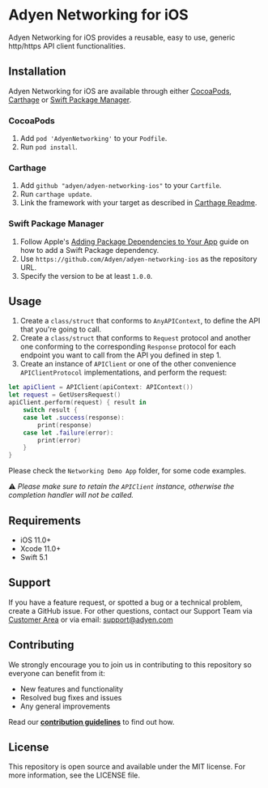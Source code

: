 # Adyen Networking for iOS

Adyen Networking for iOS provides a reusable, easy to use, generic http/https API client functionalities.

## Installation

Adyen Networking for iOS are available through either [CocoaPods](http://cocoapods.org), [Carthage](https://github.com/Carthage/Carthage) or [Swift Package Manager](https://swift.org/package-manager/).

### CocoaPods

1. Add `pod 'AdyenNetworking'` to your `Podfile`.
2. Run `pod install`.

### Carthage

1. Add `github "adyen/adyen-networking-ios"` to your `Cartfile`.
2. Run `carthage update`.
3. Link the framework with your target as described in [Carthage Readme](https://github.com/Carthage/Carthage#adding-frameworks-to-an-application).

### Swift Package Manager

1. Follow Apple's [Adding Package Dependencies to Your App](
https://developer.apple.com/documentation/xcode/adding_package_dependencies_to_your_app
) guide on how to add a Swift Package dependency.
2. Use `https://github.com/Adyen/adyen-networking-ios` as the repository URL.
3. Specify the version to be at least `1.0.0`.

## Usage

1. Create a `class/struct` that conforms to `AnyAPIContext`, to define the API that you're going to call.
2. Create a `class/struct` that conforms to `Request` protocol and another one conforming to the corresponding `Response` protocol for each endpoint you want to call from the API you defined in step 1.
3. Create an instance of  `APIClient` or one of the other convenience `APIClientProtocol` implementations, and perform the request:

```Swift
let apiClient = APIClient(apiContext: APIContext())
let request = GetUsersRequest()
apiClient.perform(request) { result in
    switch result {
    case let .success(response):
        print(response)
    case let .failure(error):
        print(error)
    }
}
```
Please check the `Networking Demo App` folder, for some code examples.

:warning: _Please make sure to retain the `APIClient` instance, otherwise the completion handler will not be called._

## Requirements

- iOS 11.0+
- Xcode 11.0+
- Swift 5.1

## Support

If you have a feature request, or spotted a bug or a technical problem, create a GitHub issue. For other questions, contact our Support Team via [Customer Area](https://ca-live.adyen.com/ca/ca/contactUs/support.shtml) or via email: support@adyen.com

## Contributing
We strongly encourage you to join us in contributing to this repository so everyone can benefit from it:
* New features and functionality
* Resolved bug fixes and issues
* Any general improvements


Read our [**contribution guidelines**](CONTRIBUTING.md) to find out how.

## License

This repository is open source and available under the MIT license. For more information, see the LICENSE file.
